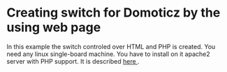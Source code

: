 <h1>Creating switch for Domoticz by the using web page</h1>
<p>In this example the switch controled over HTML and PHP is created. You need any linux single-board machine. You have to install on it apache2 server with PHP support. It is described <a href="https://www.raspberrypi.org/documentation/remote-access/web-server/apache.md"> here </a>.
